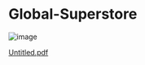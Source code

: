 # Global-Superstore
![image](https://user-images.githubusercontent.com/74753818/231342873-21ebedb1-8ddb-4913-8d06-7edf77286e49.png)


[Untitled.pdf](https://github.com/Adi161201/Global-Superstore/files/12448385/Untitled.pdf)
